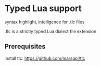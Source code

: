# Typed Lua support

syntax highlight, intelligence for .tlc files

.tlc is a strictly typed Lua dialect file extension

## Prerequisites

install tlc: <https://github.com/marsgpl/tlc>
